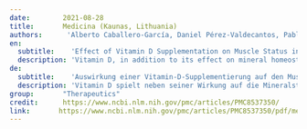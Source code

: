 ```yaml
---
date:        2021-08-28
title:       Medicina (Kaunas, Lithuania)
authors:      'Alberto Caballero-García, Daniel Pérez-Valdecantos, Pablo Guallar, Aurora Caballero-Castillo, Enrique Roche, David C. Noriega & Alfredo Córdova  '
en:
  subtitle:    'Effect of Vitamin D Supplementation on Muscle Status in Old Patients Recovering from COVID-19 Infection'
  description: 'Vitamin D, in addition to its effect on mineral homeostasis, plays a key role in muscle metabolism. Vitamin D supplementation is involved in muscle recovery after damage as a consequence of either pathology or after high-intensity exercise. In this context, the aim of this study was to analyze the effect of vitamin D on muscle fitness in elderly patients in the recovery phase after SARS-CoV-2 (COVID-19) infection. This pilot study was conducted at the Soria Norte Health Center. The study consisted of a double-blind trial with two groups of men (placebo and vitamin D-supplemented) (n = 15/group). Treatment with vitamin D (cholecalciferol: 2000 IU/day) and placebo was carried out for 6 weeks. Circulating hematological and biochemical parameters (total protein, glucose, vitamin D, urea, uric acid, aspartate aminotransferase/glutamic-oxaloacetic transaminase, alanine aminotransferase/glutamic-pyruvic transaminase, creatine kinase, lactate dehydrogenase, aldolase, gamma-glutamyl transferase and myoglobin) and the hormones cortisol and testosterone were determined. As for respiratory function tests, FEV1 and respiratory flow were also studied. For physical fitness tests, the “six-minute walk test” (6MWT) was used. After vitamin D supplementation, we observed that serum creatine kinase levels returned to optimal values. This change suggests a protective role of vitamin D against muscle catabolism compared to placebo. In terms of physical test results, we observed only slight non-significant improvements, although patients reported feeling better. Conclusions: Vitamin D supplementation produces decreases in indicators of muscle damage, which may ultimately contribute to improving the health status and quality of life of patients who have suffered from COVID-19, during the recovery process.'
de: 
  subtitle:    'Auswirkung einer Vitamin-D-Supplementierung auf den Muskelstatus bei älteren Patienten, die sich von einer COVID-19-Infektion erholen'
  description: 'Vitamin D spielt neben seiner Wirkung auf die Mineralstoffhomöostase auch eine Schlüsselrolle im Muskelstoffwechsel. Eine Vitamin-D-Supplementierung ist an der Erholung der Muskeln nach einer Schädigung infolge einer Krankheit oder nach einem hochintensiven Training beteiligt. In diesem Zusammenhang war das Ziel dieser Studie, die Wirkung von Vitamin D auf die Muskelfitness bei älteren Patienten in der Erholungsphase nach einer SARS-CoV-2 (COVID-19)-Infektion zu analysieren. Diese Pilotstudie wurde im Gesundheitszentrum von Soria Norte durchgeführt. Die Studie bestand aus einem Doppelblindversuch mit zwei Gruppen von Männern (Placebo und Vitamin D-Supplementierung) (n = 15/Gruppe). Die Behandlung mit Vitamin D (Cholecalciferol: 2000 IE/Tag) und Placebo wurde 6 Wochen lang durchgeführt. Die zirkulierenden hämatologischen und biochemischen Parameter (Gesamteiweiß, Glukose, Vitamin D, Harnstoff, Harnsäure, Aspartat-Aminotransferase/Glutamat-Oxalat-Transaminase, Alanin-Aminotransferase/Glutamat-Brenztraubentransaminase, Kreatinkinase, Laktatdehydrogenase, Aldolase, Gamma-Glutamyltransferase und Myoglobin) sowie die Hormone Cortisol und Testosteron wurden bestimmt. Bei den Atmungsfunktionstests wurden auch FEV1 und der Atemfluss untersucht. Für Tests der körperlichen Fitness wurde der Sechs-Minuten-Gehtest (6MWT) verwendet. Nach der Vitamin-D-Supplementierung beobachteten wir, dass die Serum-Kreatinkinase-Werte wieder auf optimale Werte zurückkehrten. Diese Veränderung deutet darauf hin, dass Vitamin D im Vergleich zu Placebo eine schützende Rolle gegen Muskelabbau spielt. Bei den körperlichen Testergebnissen wurden nur leichte, nicht signifikante Verbesserungen festgestellt, obwohl die Patienten angaben, sich besser zu fühlen. Eine Vitamin-D-Supplementierung führt zu einer Verringerung der Indikatoren für Muskelschäden, was letztlich dazu beitragen könnte, den Gesundheitszustand und die Lebensqualität von Patienten, die an COVID-19 erkrankt sind, während des Genesungsprozesses zu verbessern.'
group:       "Therapeutics"
credit:      https://www.ncbi.nlm.nih.gov/pmc/articles/PMC8537350/
link:       https://www.ncbi.nlm.nih.gov/pmc/articles/PMC8537350/pdf/medicina-57-01079.pdf
---
```

<object data="{{ page.link }}" style='height:calc(100vh - 400px); width: 100%' type='application/pdf'></object>